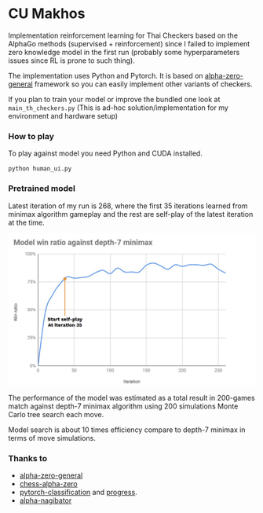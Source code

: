 # CU Makhos

Implementation reinforcement learning for Thai Checkers based on the AlphaGo methods (supervised + reinforcement) since I failed to implement zero knowledge model in the first run (probably some hyperparameters issues since RL is prone to such thing).

The implementation uses Python and Pytorch. It is based on [alpha-zero-general](https://github.com/suragnair/alpha-zero-general) framework so you can easily implement other variants of checkers.

If you plan to train your model or improve the bundled one look at `main_th_checkers.py` (This is ad-hoc solution/implementation for my environment and hardware setup)

### How to play

To play against model you need Python and CUDA installed.

```
python human_ui.py
```

### Pretrained model

Latest iteration of my run is 268, where the first 35 iterations learned from minimax algorithm gameplay and the rest are self-play of the latest iteration at the time.

![alt tag](results/winrate_vs_minimax_7.png)

The performance of the model was estimated as a total result in 200-games match against depth-7 minimax algorithm using 200 simulations Monte Carlo tree search each move.

Model search is about 10 times efficiency compare to depth-7 minimax in terms of move simulations.

### Thanks to

- [alpha-zero-general](https://github.com/suragnair/alpha-zero-general)
- [chess-alpha-zero](https://github.com/Zeta36/chess-alpha-zero)
- [pytorch-classification](https://github.com/bearpaw/pytorch-classification) and [progress](https://github.com/verigak/progress).
- [alpha-nagibator](https://github.com/evg-tyurin/alpha-nagibator)
